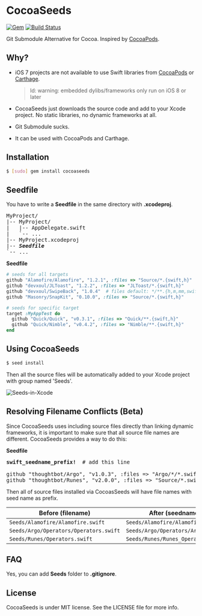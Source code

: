 CocoaSeeds
==========

[![Gem](https://img.shields.io/gem/v/cocoaseeds.svg)](https://rubygems.org/gems/cocoaseeds)
[![Build Status](https://travis-ci.org/devxoul/CocoaSeeds.svg?branch=master)](https://travis-ci.org/devxoul/CocoaSeeds)

Git Submodule Alternative for Cocoa. Inspired by [CocoaPods](https://cocoapods.org).


Why?
----

- iOS 7 projects are not available to use Swift libraries from [CocoaPods](https://cocoapods.org) or [Carthage](https://github.com/Carthage/Carthage).
    > ld: warning: embedded dylibs/frameworks only run on iOS 8 or later

- CocoaSeeds just downloads the source code and add to your Xcode project. No static libraries, no dynamic frameworks at all.
- Git Submodule sucks.
- It can be used with CocoaPods and Carthage.


Installation
------------

```bash
$ [sudo] gem install cocoaseeds
```


Seedfile
--------

You have to write a **Seedfile** in the same directory with **.xcodeproj**.

<pre>
MyProject/
|-- MyProject/
|   |-- AppDelegate.swift
|   `-- ...
|-- MyProject.xcodeproj
|-- <b><i>Seedfile</i></b>
`-- ...
</pre>


**Seedfile**

```ruby
# seeds for all targets
github "Alamofire/Alamofire", "1.2.1", :files => "Source/*.{swift,h}"
github "devxoul/JLToast", "1.2.2", :files => "JLToast/*.{swift,h}"
github "devxoul/SwipeBack", "1.0.4"  # files default: */**.{h,m,mm,swift}
github "Masonry/SnapKit", "0.10.0", :files => "Source/*.{swift,h}"

# seeds for specific target
target :MyAppTest do
  github "Quick/Quick", "v0.3.1", :files => "Quick/**.{swift,h}"
  github "Quick/Nimble", "v0.4.2", :files => "Nimble/**.{swift,h}"
end
```

Using CocoaSeeds
----------------

```bash
$ seed install
```

Then all the source files will be automatically added to your Xcode project with group named 'Seeds'.

![Seeds-in-Xcode](https://cloud.githubusercontent.com/assets/931655/7502414/cbe45ecc-f476-11e4-9564-450e8887a054.png)


Resolving Filename Conflicts (Beta)
-----------------------------------

Since CocoaSeeds uses including source files directly than linking dynamic frameworks, it is important to make sure that all source file names are different. CocoaSeeds provides a way to do this:

**Seedfile**

<pre>
<b>swift_seedname_prefix!</b>  # add this line

github "thoughtbot/Argo", "v1.0.3", :files => "Argo/*/*.swift"
github "thoughtbot/Runes", "v2.0.0", :files => "Source/*.swift"
</pre>

Then all of source files installed via CocoasSeeds will have file names with seed name as prefix.

| Before (filename) | After (seedname_filename) |
|---|---|
| `Seeds/Alamofire/Alamofire.swift` | `Seeds/Alamofire/Alamofire_Alamofire.swift` |
| `Seeds/Argo/Operators/Operators.swift` | `Seeds/Argo/Operators/Argo_Operators.swift` |
| `Seeds/Runes/Operators.swift` | `Seeds/Runes/Runes_Operators.swift` |


FAQ
---

Yes, you can add **Seeds** folder to **.gitignore**.


License
-------

CocoaSeeds is under MIT license. See the LICENSE file for more info.
